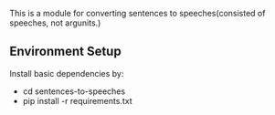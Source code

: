 This is a module for converting sentences to speeches(consisted of speeches, not argunits.)

## Environment Setup

Install basic dependencies by:
- cd sentences-to-speeches
- pip install -r requirements.txt
